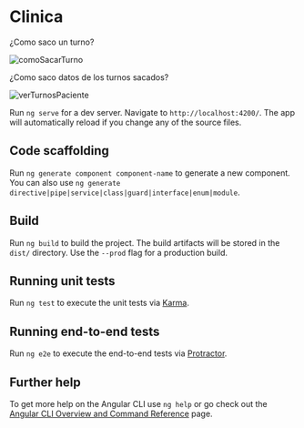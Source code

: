 # Clinica

¿Como saco un turno?

![comoSacarTurno](https://user-images.githubusercontent.com/68596199/122464709-898d2880-cf8d-11eb-931d-35613fc17c4c.gif)

¿Como saco datos de los turnos sacados?

![verTurnosPaciente](https://user-images.githubusercontent.com/68596199/122467693-33ba7f80-cf91-11eb-80d7-53768ad46007.gif)

Run `ng serve` for a dev server. Navigate to `http://localhost:4200/`. The app will automatically reload if you change any of the source files.

## Code scaffolding

Run `ng generate component component-name` to generate a new component. You can also use `ng generate directive|pipe|service|class|guard|interface|enum|module`.

## Build

Run `ng build` to build the project. The build artifacts will be stored in the `dist/` directory. Use the `--prod` flag for a production build.

## Running unit tests

Run `ng test` to execute the unit tests via [Karma](https://karma-runner.github.io).

## Running end-to-end tests

Run `ng e2e` to execute the end-to-end tests via [Protractor](http://www.protractortest.org/).

## Further help

To get more help on the Angular CLI use `ng help` or go check out the [Angular CLI Overview and Command Reference](https://angular.io/cli) page.
